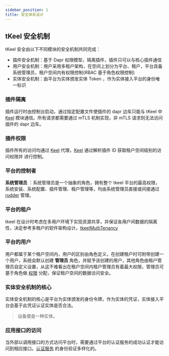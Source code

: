 ```yaml
---
sidebar_position: 1
title: 安全体系设计
---
```


## tKeel 安全机制

tKeel 安全由以下不同模块的安全机制共同完成：

- 插件安全机制：基于 Dapr 权限模型，隔离插件，插件只可以与核心插件通信
- 用户安全机制：用户采用多租户架构，在空间上划分为平台、租户，平台具备系统管理员，租户空间内有权限控制(RBAC 基于角色权限控制)
- 实体安全机制：由平台为实体颁发实体 Token ，作为实体接入平台的身份唯一标识

### 插件隔离

插件运行时由控制台启动，通过指定配置文件使插件的 dapr 边车只能与 tKeel 中 [Keel](../concepts/keel.md) 模块通信。所有请求都需要通过 mTLS 机制实现，非 mTLS 请求则无法访问插件的 dapr 边车。

### 插件权限

插件所有的访问均通过 [Keel](../concepts/keel.md) 代理，[Keel](../concepts/keel.md) 通过解析插件 ID 获取租户空间级别的访问权限并 进行控制。

### 平台的控制者
**系统管理员** ：系统管理员是一个抽象的角色，拥有整个 tkeel 平台的最高权限，系统安装、系统配置、插件管理、租户管理等，均由系统管理员直接或间接通过 [rudder](../concepts/rudder.md) 管理。

### 平台的租户

tkeel 在设计时考虑在多用户环境下实现资源共享，并保证各用户间数据的隔离性，决定参考多租户的软件架构设计。[tkeelMultiTenancy](./SECURITY-003-multi_tenancy.md.md) 

### 平台的用户

用户都属于某个租户空间内，用户的区别由角色定义，在创建租户时可附带创建一个用户，系统会默认创建 **管理员** 角色，并赋予该创建的用户，其他角色由租户管理员自定义设置，从这不难看出在租户空间内租户管理员有着最大权限，管理员可基于角色做 [权限](#用户权限控制) 分配，保证租户空间的数据访问安全。

### 实体安全机制的核心

实体安全机制的核心是平台为实体颁发的身份令牌，作为实体的凭证，实体接入平台会基于此凭证认证实体是否合法。
> 设备便是一种实体。

### 应用接口的访问

当外部以调用接口的方式访问平台时，需要通过平台的认证服务的成功认证才能访问到相应接口。[认证服务](./SECURITY-004-authentication.md) 的身份验证多样化的。
